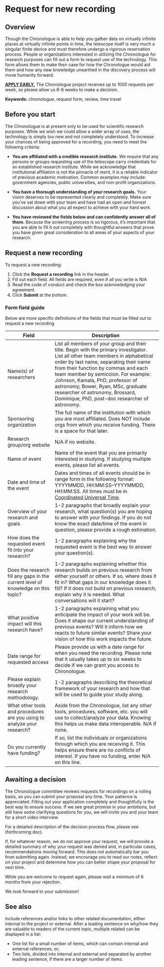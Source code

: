 <!-- Copy this Template. -->
<!-- Describe the title of your article by replacing "How To Template" with the page name you want to publish to. -->
# Request for new recording

## Overview

Though the Chronologue is able to help you gather data on virtually infinite places at virtually infinite points in time, the telescope itself is very much a singular finite device and must therefore undergo a rigorous reservation process. People or organizations interested in utilizing the Chronologue for research purposes can fill out a form to request use of the technology. This form allows them to make their case for how the Chronologue would aid them and how any new knowledge unearthed in the discovery process will move humanity forward.

<ins>**APPLY EARLY.**</ins> The Chronologue project receives up to 1000 requests per week, so please allow us 6-8 weeks to make a decision.

**Keywords:** chronologue, request form, review, time travel


## Before you start
The Chronologue is at present only to be used for scientific research purposes. While we wish we could allow a wider array of uses, the technology is simply too new and not completely understood. To increase your chances of being approved for a recording, you need to meet the following criteria: 

* **You are affiliated with a credible research institute.**
 We require that any persons or groups requesting use of the telescope carry credentials for an established research institute. While we acknowledge that institutional affiliation is not the pinnacle of merit, it is a reliable indicator of previous academic motivation. Common examples may include: government agencies, public universities, and non-profit organizations.

* **You have a thorough understanding of your research goals.**
Your vision deserves to be represented clearly and completely. Make sure you’ve sat down with your team and have had an open and honest discussion about what you all expect to achieve with your hard work.

* **You have reviewed the fields below and can confidently answer all of them.**
Because the screening process is so rigorous, it’s important that you are able to fill it out completely with thoughtful answers that prove you have given great consideration to all areas of your aspects of your research.

## Request a new recording

To request a new recording:
1. Click the **Request a recording** link in the header.
2. Fill out each field. All fields are required, even if all you write is N/A
3. Read the code of conduct and check the box acknowledging your agreement. 
4. Click **Submit** at the bottom.

### Form field guide

Below are more specific definitions of the fields that must be filled out to request a new recording

| Field | Description |
| ----- | ----------- |
| Name(s) of researchers | List all members of your group and their title. Begin with the primary investigator. List all other team members in alphabetical order by last name, separating their name from their function by commas and each team member by semicolon. For example: Johnson, Kamala, PhD, professor of astronomy; Bower, Ryan, MSc, graduate researcher of astronomy, Brossard, Dominique, PhD, post-doc researcher of astronomy. |
| Sponsoring organization | The full name of the institution with which you are most affiliated. Does NOT include orgs from which you receive funding. There is a space for that later. |
| Research group/org website | N/A if no website. |
| Name of event | Name of the event that you are primarily interested in studying. If studying multiple events, please list all events. |
| Date and time of the event | Dates and times of all events should be in range form in the following format: YYYYMMDD, HH:MM:SS–YYYYMMDD, HH:MM:SS. All times must be in [Coordinated Universal Time](https://time.is/UTC). |
| Overview of your research and goals | 1-2 paragraphs that broadly explain your research, what question(s) you are hoping to answer with your findings. If you do not know the  exact date/time of the event in question, please provide a rough estimation. |
| How does the requested event fit into your research? | 1-2 paragraphs explaining why the requested event is the best way to answer your question(s). |
| Does the research fill any gaps in the current level of knowledge on this topic? | 1-2 paragraphs explaining whether this research builds on previous research from either yourself or others. If so, where does it fit in? What gaps in our knowledge does it fill? If it does not build on previous research, explain why it is needed. What conversations will it start? |
| What positive impact will this research have? | 1-2 paragraphs explaining what you anticipate the impact of your work will be. Does it shape our current understanding of previous events? Will it inform how we reacts to future similar events? Share your vision of how this work impacts the future. |
| Date range for requested access | Please provide us with a date range for when you need the recording. Please note that it usually takes up to six weeks to decide if we can grant you access to Chronologue. |
| Please explain broadly your research methodology. | 1-2 paragraphs describing the theoretical framework of your research and how that will be used to guide your study along. |
| What other tools and procedures are you using to analyze your research? | Aside from the Chronologue, list any other tools, procedures, software, etc. you will use to collect/analyze your data. Knowing this helps us make data interoperable. N/A if none. |
| Do you currently have funding? | If so, list the individuals or organizations through which you are receiving it. This helps ensure there are no conflicts of interest. If you have no funding, enter N/A on this line. |

## Awaiting a decision

 The Chronologue committee reviews requests for recordings on a rolling basis, so you can submit your proposal any time. Your patience is appreciated. Filling out your application completely and thoughtfully is the best way to ensure success. If we see great promise in your ambitions, but still have some clarifying questions for you, we will invite you and your team for a short video interview.

For a detailed description of the decision process flow, please see (forthcoming doc).

If, for whatever reason, we do not approve your request, we will provide a detailed summary of why your request was denied and, in particular cases, recommendations moving forward. This does not automatically bar you from submitting again. Instead, we encourage you to read our notes, reflect on your project and determine how you can better shape your proposal for next time.

While you are welcome to request again, please wait a minimum of 6 months from your rejection.

We look forward to your submission!

## See also

Include references and/or links to other related documentation, either internal to the project or external.
After a leading sentence on why/how they are valuable to readers of the current topic, multiple related can be displayed in a list:

* One list for a small number of items, which can contain internal and external references, or;
* Two lists, divided into internal and external and separated by another leading sentence, if there are a larger number of items.
